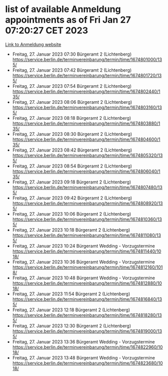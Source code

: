 # list of available Anmeldung appointments as of Fri Jan 27 07:20:27 CET 2023
[Link to Anmeldung website](https://service.berlin.de/terminvereinbarung/termin/tag.php?termin=0&anliegen[]=120686&dienstleisterlist=122210,122217,327316,122219,327312,122227,327314,122231,327346,122243,327348,122252,329742,122260,329745,122262,329748,122254,329751,122271,327278,122273,327274,122277,327276,330436,122280,327294,122282,327290,122284,327292,327539,122291,327270,122285,327266,122286,327264,122296,327268,150230,329760,122301,327282,122297,327286,122294,327284,122312,329763,122314,329775,122304,327330,122311,327334,122309,327332,122281,327352,122279,329772,122276,327324,122274,327326,122267,329766,122246,327318,122251,327320,122257,327322,122208,327298,122226,327300,121362,121364&herkunft=http%3A%2F%2Fservice.berlin.de%2Fdienstleistung%2F120686%2F)
- Freitag, 27. Januar 2023 07:30 Bürgeramt 2 (Lichtenberg) https://service.berlin.de/terminvereinbarung/termin/time/1674801000/135/
- Freitag, 27. Januar 2023 07:42 Bürgeramt 2 (Lichtenberg) https://service.berlin.de/terminvereinbarung/termin/time/1674801720/135/
- Freitag, 27. Januar 2023 07:54 Bürgeramt 2 (Lichtenberg) https://service.berlin.de/terminvereinbarung/termin/time/1674802440/135/
- Freitag, 27. Januar 2023 08:06 Bürgeramt 2 (Lichtenberg) https://service.berlin.de/terminvereinbarung/termin/time/1674803160/135/
- Freitag, 27. Januar 2023 08:18 Bürgeramt 2 (Lichtenberg) https://service.berlin.de/terminvereinbarung/termin/time/1674803880/135/
- Freitag, 27. Januar 2023 08:30 Bürgeramt 2 (Lichtenberg) https://service.berlin.de/terminvereinbarung/termin/time/1674804600/135/
- Freitag, 27. Januar 2023 08:42 Bürgeramt 2 (Lichtenberg) https://service.berlin.de/terminvereinbarung/termin/time/1674805320/135/
- Freitag, 27. Januar 2023 08:54 Bürgeramt 2 (Lichtenberg) https://service.berlin.de/terminvereinbarung/termin/time/1674806040/135/
- Freitag, 27. Januar 2023 09:18 Bürgeramt 2 (Lichtenberg) https://service.berlin.de/terminvereinbarung/termin/time/1674807480/135/
- Freitag, 27. Januar 2023 09:42 Bürgeramt 2 (Lichtenberg) https://service.berlin.de/terminvereinbarung/termin/time/1674808920/135/
- Freitag, 27. Januar 2023 10:06 Bürgeramt 2 (Lichtenberg) https://service.berlin.de/terminvereinbarung/termin/time/1674810360/135/
- Freitag, 27. Januar 2023 10:18 Bürgeramt 2 (Lichtenberg) https://service.berlin.de/terminvereinbarung/termin/time/1674811080/135/
- Freitag, 27. Januar 2023 10:24 Bürgeramt Wedding - Vorzugstermine https://service.berlin.de/terminvereinbarung/termin/time/1674811440/1018/
- Freitag, 27. Januar 2023 10:36 Bürgeramt Wedding - Vorzugstermine https://service.berlin.de/terminvereinbarung/termin/time/1674812160/1018/
- Freitag, 27. Januar 2023 10:48 Bürgeramt Wedding - Vorzugstermine https://service.berlin.de/terminvereinbarung/termin/time/1674812880/1018/
- Freitag, 27. Januar 2023 11:54 Bürgeramt 2 (Lichtenberg) https://service.berlin.de/terminvereinbarung/termin/time/1674816840/135/
- Freitag, 27. Januar 2023 12:18 Bürgeramt 2 (Lichtenberg) https://service.berlin.de/terminvereinbarung/termin/time/1674818280/135/
- Freitag, 27. Januar 2023 12:30 Bürgeramt 2 (Lichtenberg) https://service.berlin.de/terminvereinbarung/termin/time/1674819000/135/
- Freitag, 27. Januar 2023 13:36 Bürgeramt Wedding - Vorzugstermine https://service.berlin.de/terminvereinbarung/termin/time/1674822960/1018/
- Freitag, 27. Januar 2023 13:48 Bürgeramt Wedding - Vorzugstermine https://service.berlin.de/terminvereinbarung/termin/time/1674823680/1018/
